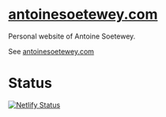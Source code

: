 # [antoinesoetewey.com](https://www.antoinesoetewey.com/)

Personal website of Antoine Soetewey.

See [antoinesoetewey.com](https://www.antoinesoetewey.com/)

# Status

[![Netlify Status](https://api.netlify.com/api/v1/badges/e9e375f3-5da4-4d63-9906-3565bb8d7dd9/deploy-status)](https://app.netlify.com/sites/antoinesoetewey/deploys)
